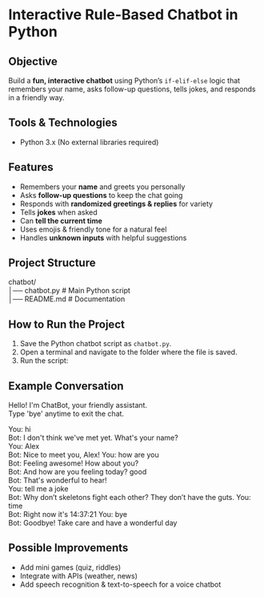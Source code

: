 # Interactive Rule-Based Chatbot in Python

## Objective
Build a **fun, interactive chatbot** using Python’s `if-elif-else` logic that remembers your name, asks follow-up questions, tells jokes, and responds in a friendly way.

## Tools & Technologies
- Python 3.x (No external libraries required)

## Features
- Remembers your **name** and greets you personally
- Asks **follow-up questions** to keep the chat going
- Responds with **randomized greetings & replies** for variety
- Tells **jokes** when asked
- Can **tell the current time**
- Uses emojis & friendly tone for a natural feel
- Handles **unknown inputs** with helpful suggestions

## Project Structure
chatbot/  
│── chatbot.py   # Main Python script  
│── README.md    # Documentation  

## How to Run the Project
1. Save the Python chatbot script as `chatbot.py`.
2. Open a terminal and navigate to the folder where the file is saved.
3. Run the script:

## Example Conversation
Hello! I'm ChatBot, your friendly assistant.  
Type 'bye' anytime to exit the chat.

You: hi  
Bot: I don't think we've met yet. What's your name?  
You: Alex  
Bot: Nice to meet you, Alex! 
You: how are you  
Bot: Feeling awesome! How about you?  
Bot: And how are you feeling today? good  
Bot: That's wonderful to hear!  
You: tell me a joke  
Bot: Why don’t skeletons fight each other? They don’t have the guts.
You: time  
Bot: Right now it's 14:37:21 
You: bye  
Bot: Goodbye! Take care and have a wonderful day  

## Possible Improvements
- Add mini games (quiz, riddles)
- Integrate with APIs (weather, news)
- Add speech recognition & text-to-speech for a voice chatbot
